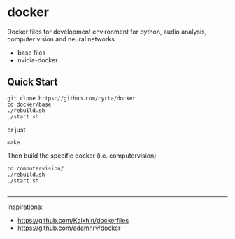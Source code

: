 # docker
Docker files for development environment for python, audio analysis, computer vision and neural networks


- base files
- nvidia-docker

## Quick Start
```
git clone https://github.com/cyrta/docker
cd docker/base
./rebuild.sh
./start.sh
```
or just 
```
make
```

Then build the specific docker (i.e. computervision)
```
cd computervision/
./rebuild.sh
./start.sh
```

##

----
Inspirations:
- https://github.com/Kaixhin/dockerfiles
- https://github.com/adamhrv/docker
